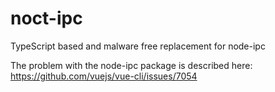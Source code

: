 # noct-ipc
TypeScript based and malware free replacement for node-ipc

The problem with the node-ipc package is described here:
https://github.com/vuejs/vue-cli/issues/7054
